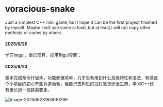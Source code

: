 # voracious-snake
Just a simplest C++ mini game, but I hope it can be the first project finished by myself. Maybe I will use some ai tools,but at least,I will not copy other methods or codes by others.

#### 2025/6/26
学习imgui，重启项目，应用到gui界面；

#### 2025/6/23

基本完成命令行版本，功能都很简单，几乎没有用到什么高级特性和语法，和做这个小项目的初心有些背道而驰，但自己去构思的过程感觉还很生疏，学习C++还有很长的一段路需要走。

![image-20250623163900269](https://raw.githubusercontent.com/sleepyDev0x/Pictures/main/d0b1a4c18cc62b1c1e80e79338af5e7c.png)	
